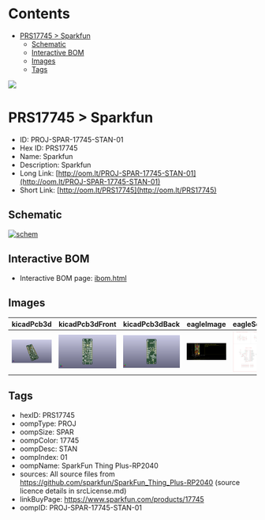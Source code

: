 



Contents
========

* [PRS17745 > Sparkfun](#prs17745--sparkfun)
	* [Schematic](#schematic)
	* [Interactive BOM](#interactive-bom)
	* [Images](#images)
	* [Tags](#tags)
  
![][im]
# PRS17745 > Sparkfun

- ID: PROJ-SPAR-17745-STAN-01
- Hex ID: PRS17745
- Name: Sparkfun
- Description: Sparkfun
- Long Link: [http://oom.lt/PROJ-SPAR-17745-STAN-01](http://oom.lt/PROJ-SPAR-17745-STAN-01)
- Short Link: [http://oom.lt/PRS17745](http://oom.lt/PRS17745)

## Schematic
  
[![schem](eagleSchemImage.png)](eagleSchemImage.png)
## Interactive BOM

- Interactive BOM page: [ibom.html](https://htmlpreview.github.io/?https://github.com/oomlout/oomlout_OOMP_projects/blob/main/PROJ-SPAR-17745-STAN-01/kicad/bom/ibom.html)

## Images
  
  

|kicadPcb3d|kicadPcb3dFront|kicadPcb3dBack|eagleImage|eagleSchemImage|
| :---: | :---: | :---: | :---: | :---: |
|[![kicadPcb3d](kicadPcb3d_140.png)](kicadPcb3d.png)|[![kicadPcb3dFront](kicadPcb3dFront_140.png)](kicadPcb3dFront.png)|[![kicadPcb3dBack](kicadPcb3dBack_140.png)](kicadPcb3dBack.png)|[![eagleImage](eagleImage_140.png)](eagleImage.png)|[![eagleSchemImage](eagleSchemImage_140.png)](eagleSchemImage.png)|

## Tags

- hexID: PRS17745
- oompType: PROJ
- oompSize: SPAR
- oompColor: 17745
- oompDesc: STAN
- oompIndex: 01
- oompName: SparkFun Thing Plus-RP2040
- sources: All source files from https://github.com/sparkfun/SparkFun_Thing_Plus-RP2040 (source licence details in srcLicense.md)
- linkBuyPage: https://www.sparkfun.com/products/17745
- oompID: PROJ-SPAR-17745-STAN-01



[im]: kicadPcb3d_450.png
